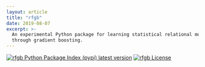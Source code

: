```yaml
---
layout: article
title: "rfgb"
date: 2019-08-07
excerpt: >-
  An experimental Python package for learning statistical relational models
  through gradient boosting.
---
```


[![rfgb Python Package Index (pypi) latest version][pypi img]](https://pypi.org/project/rfgb/)
[![rfgb License][license img]](https://github.com/hayesall/rfgb.py/blob/master/LICENSE)

[pypi img]:https://img.shields.io/pypi/v/rfgb.svg
[license img]:https://img.shields.io/github/license/hayesall/rfgb.py.svg
